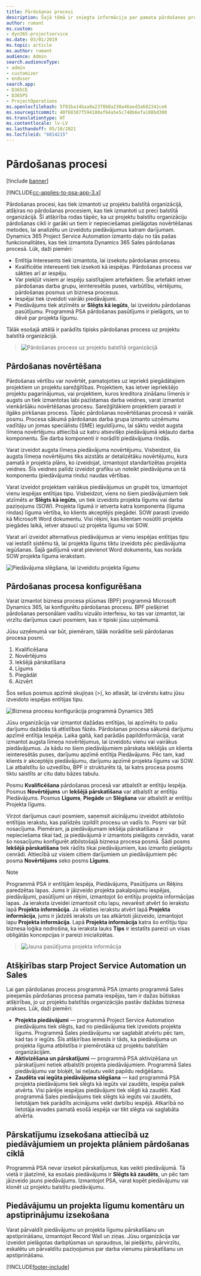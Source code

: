 ```yaml
---
title: Pārdošanas procesi
description: Šajā tēmā ir sniegta informācija par pamata pārdošanas procesiem.
author: rumant
ms.custom:
- dyn365-projectservice
ms.date: 03/01/2019
ms.topic: article
ms.author: rumant
audience: Admin
search.audienceType:
- admin
- customizer
- enduser
search.app:
- D365CE
- D365PS
- ProjectOperations
ms.openlocfilehash: 5f01ba14baa0a2378b0a230a46aed3a682342ce6
ms.sourcegitcommit: 40f68387f594180af64a5e5c748b6efa188bd300
ms.translationtype: HT
ms.contentlocale: lv-LV
ms.lasthandoff: 05/10/2021
ms.locfileid: "6014215"
---
```

# <a name="sales-processes"></a>Pārdošanas procesi

[!include [banner](../includes/psa-now-project-operations.md)]

[!INCLUDE[cc-applies-to-psa-app-3.x](../includes/cc-applies-to-psa-app-3x.md)]

Pārdošanas procesi, kas tiek izmantoti uz projektu balstītā organizācijā, atšķiras no pārdošanas procesiem, kas tiek izmantoti uz preci balstītā organizācijā. Šī atšķirība rodas tāpēc, ka uz projektu balstītu organizāciju pārdošanas cikli ir garāki un tiem ir nepieciešamas pielāgotas novērtēšanas metodes, lai analizētu un izveidotu piedāvājumus katram darījumam. Dynamics 365 Project Service Automation izmanto daļu no tās pašas funkcionalitātes, kas tiek izmantota Dynamics 365 Sales pārdošanas procesā. Lūk, daži piemēri:

- Entītija Interesents tiek izmantota, lai izsekotu pārdošanas procesu.
- Kvalificētie interesenti tiek izsekoti kā iespējas. Pārdošanas process var sākties arī ar iespēju.
- Var piekļūt visiem ar iespēju saistītajiem artefaktiem. Šie artefakti ietver pārdošanas darba grupu, ieinteresētās puses, varbūtību, vērtējumu, pārdošanas posmus un biznesa procesus.
- Iespējai tiek izveidoti vairāki piedāvājumi.
- Piedāvājums tiek atzīmēts ar **Slēgts kā iegūts**, lai izveidotu pārdošanas pasūtījumu. Programmā PSA pārdošanas pasūtījums ir pielāgots, un to dēvē par projekta līgumu.

Tālāk esošajā attēlā ir parādīts tipisks pārdošanas process uz projektu balstītā organizācijā.

> ![Pārdošanas process uz projektu balstītā organizācijā](media/basic-guide-1.png)

## <a name="estimating-a-sale"></a>Pārdošanas novērtēšana
Pārdošanas vērtību var novērtēt, pamatojoties uz iepriekš piegādātajiem projektiem un projektu sarežģītības. Projektiem, kas ietver iepriekšējo projektu pagarinājumus, vai projektiem, kuros kreditora zināšanu līmenis ir augsts un tiek izmantotas labi pazīstamas darba veidnes, varat izmantot vienkāršāku novērtēšanas procesu. Sarežģītākiem projektiem parasti ir ilgāks pirkšanas process. Tāpēc pārdošanas novērtēšanas procesā ir vairāk posmu. Procesa sākumā pārdošanas darba grupa izmanto uzņēmumu vadītāju un jomas speciālistu (SME) ieguldījumu, lai sāktu veidot augsta līmeņa novērtējumu attiecībā uz katru atsevišķo piedāvājumā iekļauto darba komponentu. Šie darba komponenti ir norādīti piedāvājuma rindās. 

Varat izveidot augsta līmeņa piedāvājuma novērtējumu. Visbeidzot, šis augsta līmeņa novērtējums tiks aizstāts ar detalizētāku novērtējumu, kura pamatā ir projekta plāns, ko izveidojat, izmantojot standartizētas projekta veidnes. Šīs veidnes palīdz izveidot grafiku un noteikt piedāvājuma un tā komponentu (piedāvājuma rindu) naudas vērtības. 

Varat izveidot projektam vairākus piedāvājumus un grupēt tos, izmantojot vienu iespējas entītijas tipu. Visbeidzot, viens no šiem piedāvājumiem tiek atzīmēts ar **Slēgts kā iegūts**, un tiek izveidots projekta līgums vai darba paziņojums (SOW). Projekta līgumā ir ietverta katra komponenta (līguma rindas) līguma vērtība, ko klients akceptējis piegādei. SOW parasti izveido kā Microsoft Word dokumentu. Visi rēķini, kas klientam nosūtīti projekta piegādes laikā, ietver atsauci uz projekta līgumu vai SOW.

Varat arī izveidot alternatīvus piedāvājumus ar vienu iespējas entītijas tipu vai iestatīt sistēmu tā, lai projekta līgums tiktu izveidots pēc piedāvājuma iegūšanas. Šajā gadījumā varat pievienot Word dokumentu, kas norāda SOW projekta līguma ierakstam.

![Piedāvājuma slēgšana, lai izveidotu projekta līgumu](media/basic-guide-2.png)

## <a name="configuring-the-sales-process"></a>Pārdošanas procesa konfigurēšana
Varat izmantot biznesa procesa plūsmas (BPF) programmā Microsoft Dynamics 365, lai konfigurētu pārdošanas procesu. BPF piešķiriet pārdošanas personālam vadītu vizuālo interfeisu, ko tas var izmantot, lai virzītu darījumus cauri posmiem, kas ir tipiski jūsu uzņēmumā.

Jūsu uzņēmumā var būt, piemēram, tālāk norādītie seši pārdošanas procesa posmi.

1. Kvalificēšana
2. Novērtējums
3. Iekšējā pārskatīšana
4. Līgums
5. Piegādāt
6. Aizvērt

Šos sešus posmus apzīmē skujiņas (\>), ko atlasāt, lai izvērstu katru jūsu izveidoto iespējas entītijas tipu.

![Biznesa procesu konfigurācija programmā Dynamics 365](media/basic-guide-3.png)
 
Jūsu organizācija var izmantot dažādas entītijas, lai apzīmētu to pašu darījumu dažādās tā attīstības fāzēs. Pārdošanas procesa sākumā darījumu apzīmē entītija Iespēja. Laika gaitā, kad parādās papildinformācija, varat izmantot augsta līmeņa novērtējumus, lai izveidotu vienu vai vairākus piedāvājumus. Ja kādu no šiem piedāvājumiem pārskata iekšējās un klienta ieinteresētās puses, darījumu apzīmē entītija Piedāvājums. Pēc tam, kad klients ir akceptējis piedāvājumu, darījumu apzīmē projekta līgums vai SOW. Lai atbalstītu šo uzvedību, BPF ir strukturēts tā, lai katrs procesa posms tiktu saistīts ar citu datu bāzes tabulu.

Posmu **Kvalificēšana** pārdošanas procesā var atbalstīt ar entītiju Iespēja. Posmus **Novērtējums** un **Iekšējā pārskatīšana** var atbalstīt ar entītiju Piedāvājums. Posmus **Līgums**, **Piegāde** un **Slēgšana** var atbalstīt ar entītiju Projekta līgums.

Virzot darījumus cauri posmiem, saņemsit aicinājumu izveidot atbilstošo entītijas ierakstu, kas palīdzēs izpildīt procesu un vadīs to. Posmi var būt nosacījuma. Piemēram, ja piedāvājumam iekšēja pārskatīšana ir nepieciešama tikai tad, ja piedāvājumā ir izmantots pielāgots cenrādis, varat šo nosacījumu konfigurēt atbilstošajā biznesa procesa posmā. Šādi posms **Iekšējā pārskatīšana** tiek rādīts tikai piedāvājumiem, kas izmanto pielāgotu cenrādi. Attiecībā uz visiem citiem darījumiem un piedāvājumiem pēc posma **Novērtējums** seko posms **Līgums**.

> [!NOTE]
> Programmā PSA ir entītijām Iespēja, Piedāvājums, Pasūtījums un Rēķins paredzētas lapas. Jums ir jāizveido projekta pakalpojumu iespējas, piedāvājumi, pasūtījumi un rēķini, izmantojot šo entītiju projekta informācijas lapas. Ja ieraksta izveidei izmantosit citu lapu, nevarēsit atvērt šo ierakstu lapā **Projekta informācija**. Ja vēlaties ierakstu atvērt lapā **Projekta informācija**, jums ir jādzēš ieraksts un tas atkārtoti jāizveido, izmantojot lapu **Projekta informācija**. Lapā **Projekta informācija** katra šo entītiju tipu biznesa loģika nodrošina, ka ieraksta lauks **Tips** ir iestatīts pareizi un visas obligātās koncepcijas ir pareizi inicializētas.

> ![Jauna pasūtījuma projekta informācija](media/basic-guide-4.png)
 
## <a name="differences-between-project-service-automation-and-sales"></a>Atšķirības starp Project Service Automation un Sales
Lai gan pārdošanas process programmā PSA izmanto programmā Sales pieejamās pārdošanas procesa pamata iespējas, tam ir dažas būtiskas atšķirības, jo uz projektu balstītās organizācijās pastāv dažādas biznesa prakses. Lūk, daži piemēri:

- **Projekta piedāvājumi** — programmā Project Service Automation piedāvājums tiek slēgts, kad no piedāvājuma tiek izveidots projekta līgums. Programmā Sales piedāvājumu var saglabāt atvērtu pēc tam, kad tas ir iegūts. Šīs atšķirības iemesls ir tāds, ka piedāvājuma un projekta līguma atbilstība ir piemērotāka uz projektu balstītām organizācijām. 
- **Aktivizēšana un pārskatījumi** — programmā PSA aktivizēšana un pārskatījumi netiek atbalstīti projekta piedāvājumiem. Programmā Sales piedāvājumu var bloķēt, lai neļautu veikt papildu rediģēšanu.
- **Zaudēta vai iegūta piedāvājuma slēgšana** — kad programmā PSA projekta piedāvājums tiek slēgts kā iegūts vai zaudēts, iespēja paliek atvērta. Visi pārējie iespējas piedāvājumi tiek slēgti kā zaudēti. Kad programmā Sales piedāvājums tiek slēgts kā iegūts vai zaudēts, lietotājam tiek parādīts aicinājums veikt darbību iespējā. Atkarībā no lietotāja ievades pamatā esošā iespēja var tikt slēgta vai saglabāta atvērta.

## <a name="tracking-revisions-to-quotes-and-project-plans-in-the-sales-cycle"></a>Pārskatījumu izsekošana attiecībā uz piedāvājumiem un projekta plāniem pārdošanas ciklā
Programmā PSA nevar izsekot pārskatījumus, kas veikti piedāvājumā. Tā vietā ir jāatzīmē, ka esošais piedāvājums ir **Slēgts kā zaudēts**, un pēc tam jāizveido jauns piedāvājums. Izmantojot PSA, varat kopēt piedāvājumu vai klonēt uz projektu balstītu piedāvājumu.

## <a name="tracking-comments-and-approvals-of-quotes-and-project-contracts"></a>Piedāvājumu un projekta līgumu komentāru un apstiprinājumu izsekošana
Varat pārvaldīt piedāvājumu un projekta līgumu pārskatīšanu un apstiprināšanu, izmantojot Record Wall un ziņas. Jūsu organizācija var izveidot pielāgotas darbplūsmas un spraudņus, lai piešķirtu, pārvirzītu, eskalētu un pārvaldītu paziņojumus par darba vienumu pārskatīšanu un apstiprināšanu.


[!INCLUDE[footer-include](../includes/footer-banner.md)]